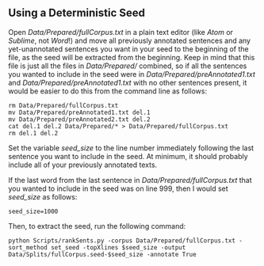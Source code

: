 ## Using a Deterministic Seed

Open *Data/Prepared/fullCorpus.txt* in a plain text editor (like *Atom* or *Sublime*, not *Word*!) and move all previously annotated sentences and any yet-unannotated sentences you want in your seed to the beginning of the file, as the seed will be extracted from the beginning. Keep in mind that this file is just all the files in *Data/Prepared/* combined, so if all the sentences you wanted to include in the seed were in *Data/Prepared/preAnnotated1.txt* and *Data/Prepared/preAnnotated1.txt* with no other sentences present, it would be easier to do this from the command line as follows:

```
rm Data/Prepared/fullCorpus.txt
mv Data/Prepared/preAnnotated1.txt del.1
mv Data/Prepared/preAnnotated2.txt del.2
cat del.1 del.2 Data/Prepared/* > Data/Prepared/fullCorpus.txt
rm del.1 del.2
```

Set the variable *seed_size* to the line number immediately following the last sentence you want to include in the seed. At minimum, it should probably include all of your previously annotated texts.

If the last word from the last sentence in *Data/Prepared/fullCorpus.txt* that you wanted to include in the seed was on line 999, then I would set *seed_size* as follows:

```
seed_size=1000
```

Then, to extract the seed, run the following command:

```
python Scripts/rankSents.py -corpus Data/Prepared/fullCorpus.txt -sort_method set_seed -topXlines $seed_size -output Data/Splits/fullCorpus.seed-$seed_size -annotate True
```